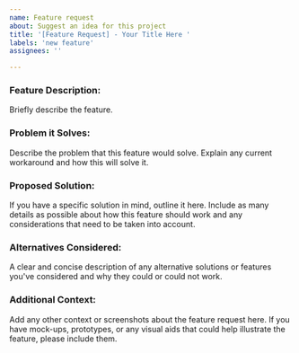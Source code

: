```yaml
---
name: Feature request
about: Suggest an idea for this project
title: '[Feature Request] - Your Title Here '
labels: 'new feature'
assignees: ''

---
```


### Feature Description:
Briefly describe the feature.

### Problem it Solves:
Describe the problem that this feature would solve. Explain any current workaround and how this will solve it.

### Proposed Solution:
If you have a specific solution in mind, outline it here. Include as many details as possible about how this feature should work and any considerations that need to be taken into account.

### Alternatives Considered:
A clear and concise description of any alternative solutions or features you've considered and why they could or could not work.

### Additional Context:
Add any other context or screenshots about the feature request here. If you have mock-ups, prototypes, or any visual aids that could help illustrate the feature, please include them.